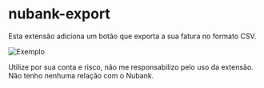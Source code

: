 # nubank-export
Esta extensão adiciona um botão que exporta a sua fatura no formato CSV.

![Exemplo](http://i.imgur.com/07i3fFZ.png)

Utilize por sua conta e risco, não me responsabilizo pelo uso da extensão. Não tenho nenhuma relação com o Nubank.
